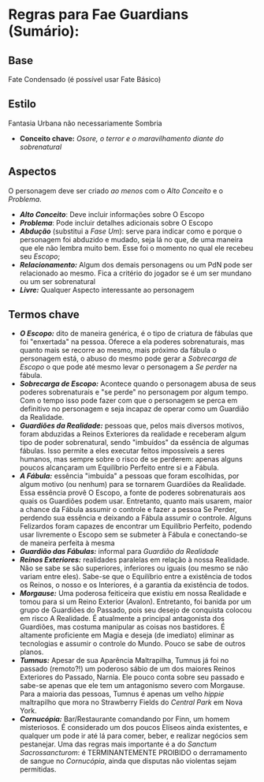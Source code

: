 # Regras para Fae Guardians (Sumário):

## Base

Fate Condensado (é possível usar Fate Básico)

## Estilo

Fantasia Urbana não necessariamente Sombria

+ **Conceito chave:** *Osore, o terror e o maravilhamento diante do sobrenatural*

## Aspectos

O personagem deve ser criado *ao menos* com o *Alto Conceito* e o *Problema*.

+ ___Alto Conceito___: Deve incluir informações sobre O Escopo
+ ___Problema___: Pode incluir detalhes adicionais sobre O Escopo
+ ___Abdução___ (substitui a _Fase Um_): serve para indicar como e porque o personagem foi abduzido e mudado, seja lá no que, de uma maneira que ele não lembra muito bem. Esse foi o momento no qual ele recebeu seu _Escopo_;
+ ___Relacionamento:___ Algum dos demais personagens ou um PdN pode ser relacionado ao mesmo. Fica a critério do jogador se é um ser mundano ou um ser sobrenatural
+ ___Livre:___ Qualquer Aspecto interessante ao personagem

## Termos chave

+ ___O Escopo:___ dito de maneira genérica, é o tipo de criatura de fábulas que foi "enxertada" na pessoa. Oferece a ela poderes sobrenaturais, mas quanto mais se recorre ao mesmo, mais próximo da fábula o personagem está, o abuso do mesmo pode gerar a _Sobrecarga de Escopo_ o que pode até mesmo levar o personagem a _Se perder_ na fábula. 
+ ___Sobrecarga de Escopo:___ Acontece quando o personagem abusa de seus poderes sobrenaturais e "se perde" no personagem por algum tempo. Com o tempo isso pode fazer com que o personagem se perca em definitivo no personagem e seja incapaz de operar como um Guardião da Realidade.
+ ___Guardiões da Realidade:___ pessoas que, pelos mais diversos motivos, foram abduzidas a Reinos Exteriores da realidade e receberam algum tipo de poder sobrenatural, sendo "imbuídos" da essência de algumas fábulas. Isso permite a eles executar feitos impossíveis a seres humanos, mas sempre sobre o risco de se perderem: apenas alguns poucos alcançaram um Equilíbrio Perfeito entre si e a Fábula.
+ ___A Fábula:___ essência "imbuída" a pessoas que foram escolhidas, por algum motivo (ou nenhum) para se tornarem Guardiões da Realidade. Essa essência provê O Escopo, a fonte de poderes sobrenaturais aos quais os Guardiões podem usar. Entretanto, quanto mais usarem, maior a chance da Fábula assumir o controle e fazer a pessoa Se Perder, perdendo sua essência e deixando a Fábula assumir o controle. Alguns Felizardos foram capazes de encontrar um Equilíbrio Perfeito, podendo usar livremente o Escopo sem se submeter à Fábula e conectando-se de maneira perfeita à mesma
+ ___Guardião das Fábulas:___ informal para _Guardião da Realidade_
+ ___Reinos Exteriores:___ realidades paralelas em relação à nossa Realidade. Não se sabe se são superiores, inferiores ou iguais (ou mesmo se não variam entre eles). Sabe-se que o Equilíbrio entre a existência de todos os Reinos, o nosso e os Interiores, é a garantia da existência de todos.
+ ___Morgause:___ Uma poderosa feiticeira que existiu em nossa Realidade e tomou para si um Reino Exterior (Avalon). Entretanto, foi banida por um grupo de Guardiões do Passado, pois seu desejo de conquista colocou em risco A Realidade. É atualmente a principal antagonista dos Guardiões, mas costuma manipular as coisas nos bastidores. É altamente proficiente em Magia e deseja (de imediato) eliminar as tecnologias e assumir o controle do Mundo. Pouco se sabe de outros planos.
+ ___Tumnus:___ Apesar de sua Aparência Maltrapilha, Tumnus já foi no passado (remoto?!) um poderoso sábio de um dos maiores Reinos Exteriores do Passado, Narnia. Ele pouco conta sobre seu passado e sabe-se apenas que ele tem um antagonismo severo com Morgause. Para a maioria das pessoas, Tumnus é apenas um velho _hippie_ maltrapilho que mora no Strawberry Fields do _Central Park_ em Nova York.
+ ___Cornucópia:___ Bar/Restaurante comandando por Finn, um homem misteriosos. É considerado um dos poucos Elíseos ainda existentes, e qualquer um pode ir até lá para comer, beber, e realizar negócios sem pestanejar. Uma das regras mais importante é a do _Sanctum Sacrossancturom_: é TERMINANTEMENTE PROIBIDO o derramamento de sangue no _Cornucópia_, ainda que disputas não violentas sejam permitidas.